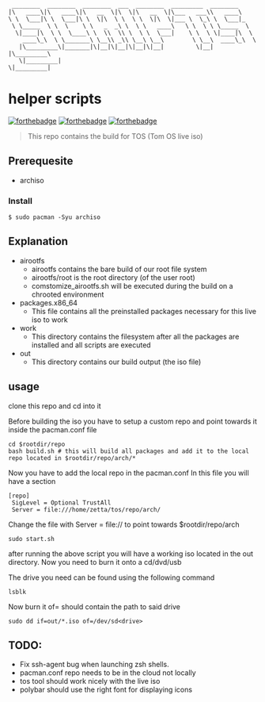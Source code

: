 ```
 ________  ________  ________  ___  ________  _________  ________
|\   ____\|\   ____\|\   __  \|\  \|\   __  \|\___   ___\\   ____\
\ \  \___|\ \  \___|\ \  \|\  \ \  \ \  \|\  \|___ \  \_\ \  \___|_
 \ \_____  \ \  \    \ \   _  _\ \  \ \   ____\   \ \  \ \ \_____  \
  \|____|\  \ \  \____\ \  \\  \\ \  \ \  \___|    \ \  \ \|____|\  \
    ____\_\  \ \_______\ \__\\ _\\ \__\ \__\        \ \__\  ____\_\  \
   |\_________\|_______|\|__|\|__|\|__|\|__|         \|__| |\_________\
   \|_________|                                            \|_________|

```

# helper scripts

[![forthebadge](https://forthebadge.com/images/badges/built-with-love.svg)](https://forthebadge.com)
[![forthebadge](https://forthebadge.com/images/badges/built-by-developers.svg)](https://forthebadge.com)
[![forthebadge](https://forthebadge.com/images/badges/you-didnt-ask-for-this.svg)](https://forthebadge.com)

> This repo contains the build for TOS (Tom OS live iso)

## Prerequesite

- archiso

### Install
```
$ sudo pacman -Syu archiso
```

## Explanation

- airootfs
    - airootfs contains the bare build of our root file system
    - airootfs/root is the root directory (of the user root)
    - comstomize_airootfs.sh will be executed during the build on a chrooted environment
- packages.x86_64
    - This file contains all the preinstalled packages necessary for this live iso to work
- work
    - This directory contains the filesystem after all the packages are installed and all scripts are executed
- out
    - This directory contains our build output (the iso file)

## usage

clone this repo and cd into it

Before building the iso you have to setup a custom repo and point towards it inside the pacman.conf file
```
cd $rootdir/repo
bash build.sh # this will build all packages and add it to the local repo located in $rootdir/repo/arch/*
```

Now you have to add the local repo in the pacman.conf
In this file you will have a section

```
[repo]
 SigLevel = Optional TrustAll
 Server = file:///home/zetta/tos/repo/arch/
```
Change the file with Server = file:// to point towards $rootdir/repo/arch


```
sudo start.sh
```

after running the above script you will have a working iso located in the out directory.
Now you need to burn it onto a cd/dvd/usb

The drive you need can be found using the following command
```
lsblk
```
Now burn it of= should contain the path to said drive
```
sudo dd if=out/*.iso of=/dev/sd<drive>
```
## TODO:
- Fix ssh-agent bug when launching zsh shells.
- pacman.conf repo needs to be in the cloud not locally
- tos tool should work nicely with the live iso
- polybar should use the right font for displaying icons
